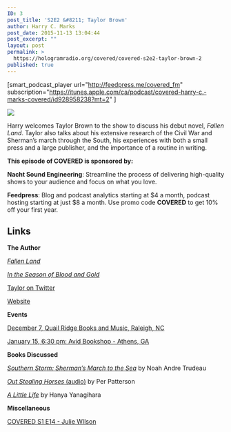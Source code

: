 ```yaml
---
ID: 3
post_title: 'S2E2 &#8211; Taylor Brown'
author: Harry C. Marks
post_date: 2015-11-13 13:04:44
post_excerpt: ""
layout: post
permalink: >
  https://hologramradio.org/covered/covered-s2e2-taylor-brown-2
published: true
---
```

[smart_podcast_player url="http://feedpress.me/covered_fm" subscription="https://itunes.apple.com/ca/podcast/covered-harry-c.-marks-covered/id928958238?mt=2" ]

![](http://static1.squarespace.com/static/561661aee4b089e8995064dc/5616b298e4b0680cb8690634/5644e6e4e4b0f96c5c53375b/1447356132782/25632620.jpg)

Harry welcomes Taylor Brown to the show to discuss his debut novel, _Fallen Land_. Taylor also talks about his extensive research of the Civil War and Sherman’s march through the South, his experiences with both a small press and a large publisher, and the importance of a routine in writing.

**This episode of COVERED is sponsored by:**

**Nacht Sound Engineering**: Streamline the process of delivering high-quality shows to your audience and focus on what you love.

**Feedpress**: Blog and podcast analytics starting at $4 a month, podcast hosting starting at just $8 a month. Use promo code **COVERED** to get 10% off your first year.

## Links

**The Author**

_[Fallen Land](http://amzn.to/1MpQw6P)_

_[In the Season of Blood and Gold](http://www.press53.com/bioTaylorBrown.html)_

[Taylor on Twitter](http://twitter.com/taybrown)

[Website](http://taylorbrownfiction.com)

**Events**

[December 7, Quail Ridge Books and Music, Raleigh, NC](http://www.quailridgebooks.com/event/press-53-presenting-editor-authors)

[January 15, 6:30 pm: Avid Bookshop - Athens, GA](http://www.avidbookshop.com/event/2016-01)

**Books Discussed**

_[Southern Storm: Sherman’s March to the Sea](http://amzn.to/20HTm0H)_ by Noah Andre Trudeau

[_Out Stealing Horses_ (audio)](http://www.audible.com/pd/Fiction/Out-Stealing-Horses-Audiobook/B002V0PRK0/ref=a_search_c4_1_1_srTtl?qid=1447343700&sr=1-1) by Per Patterson

_[A Little Life](http://amzn.to/1SmHZVP)_ by Hanya Yanagihara

**Miscellaneous**

[COVERED S1 E14 - Julie WIlson](http://coveredpodcast.com/episodes/2015/10/9/s1e14-julie-wilson)